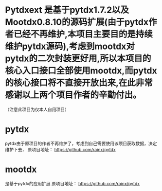 # Pytdxext 是基于pytdx1.7.2以及Mootdx0.8.10的源码扩展(由于pytdx作者已经不再维护,本项目主要目的是持续维护pytdx源码),考虑到mootdx对pytdx的二次封装更好用,所以本项目的核心入口接口全部使用mootdx,而pytdx的核心接口将不直接开放出来,在此非常感谢以上两个项目作者的辛勤付出。
（注意此项目为仅本人自用项目）

# pytdx
pytdx由于原项目的作者不再维护了，考虑到自己需要使用该项目获取数据，决定维护下去，
原项目地址： https://github.com/rainx/pytdx

# mootdx
是基于pytdx的应用扩展
原项目地址： https://github.com/rainx/pytdx


